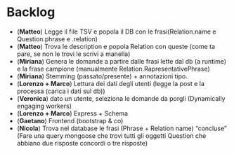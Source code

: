 # Backlog

- (**Matteo**) Legge il file TSV e popola il DB con le frasi(Relation.name e Question.phrase e .relation)
- (**Matteo**) Trova le description e popola Relation con queste (come ta pare, se non le trovi le scrivi a manella)
- (**Miriana**) Genera le domande a partire dalle frasi lette dal db (a runtime) e la frase campione (manualmente Relation.RapresentativePhrase) 
- (**Miriana**) Stemming (passato/presente) + annotazioni tipo.
- (**Lorenzo + Marco**) Lettura dei dati degli utenti (legge la post e la processa (carica i dati sul db))
- (**Veronica**) dato un utente, seleziona le domande da porgli (Dynamically engaging workers) 
- (**Lorenzo + Marco**) Express + Schema
- (**Gaetano**) Frontend (bootstrap & co)
- (**Nicola**) Trova nel database le frasi (Phrase + Relation name) “concluse” (Fare una query mongoose che trovi tutti gli oggetti Question che abbiano due risposte concordi o tre risposte)